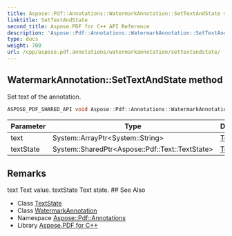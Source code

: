 ```yaml
---
title: Aspose::Pdf::Annotations::WatermarkAnnotation::SetTextAndState method
linktitle: SetTextAndState
second_title: Aspose.PDF for C++ API Reference
description: 'Aspose::Pdf::Annotations::WatermarkAnnotation::SetTextAndState method. Set text of the annotation in C++.'
type: docs
weight: 700
url: /cpp/aspose.pdf.annotations/watermarkannotation/settextandstate/
---
```

## WatermarkAnnotation::SetTextAndState method


Set text of the annotation.

```cpp
ASPOSE_PDF_SHARED_API void Aspose::Pdf::Annotations::WatermarkAnnotation::SetTextAndState(System::ArrayPtr<System::String> text, System::SharedPtr<Aspose::Pdf::Text::TextState> textState)
```


| Parameter | Type | Description |
| --- | --- | --- |
| text | System::ArrayPtr\<System::String\> | [Text](../../../aspose.pdf.text/) value. |
| textState | System::SharedPtr\<Aspose::Pdf::Text::TextState\> | [Text](../../../aspose.pdf.text/) state. |
## Remarks


<parameterlist kind="param">
  <parameteritem>
    <parameternamelist>
      <parametername>text</parametername>
    </parameternamelist>
    <parameterdescription>
      <para>
        <ref refid="namespace_aspose_1_1_pdf_1_1_text" kindref="compound">Text</ref> value.</para>
    </parameterdescription>
  </parameteritem>
  <parameteritem>
    <parameternamelist>
      <parametername>textState</parametername>
    </parameternamelist>
    <parameterdescription>
      <para>
        <ref refid="namespace_aspose_1_1_pdf_1_1_text" kindref="compound">Text</ref> state.</para>
    </parameterdescription>
  </parameteritem>
</parameterlist>
## See Also

* Class [TextState](../../../aspose.pdf.text/textstate/)
* Class [WatermarkAnnotation](../)
* Namespace [Aspose::Pdf::Annotations](../../)
* Library [Aspose.PDF for C++](../../../)
